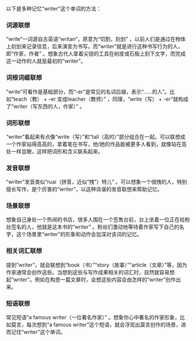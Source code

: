 以下是多种记忆“writer”这个单词的方法：

### 词源联想
“write”一词源自古英语“writan”，原意为“切割，刻划” ，以前人们是通过在物体上刻划来记录信息，后来演变为书写。而“writer”就是进行这种书写行为的人，即“作家，作者” 。想象古代人拿着尖锐的工具在树皮或石板上刻下文字，而完成这一动作的人就是最初的“writer”。

### 词根词缀联想
“write”可看作是基础部分，而“-er”是常见的名词后缀，表示“……的人”。比如“teach（教） + -er 变成teacher（教师）” ，同理，“write（写） + -er”就构成了“writer（写东西的人，作家）” 。

### 词形联想
“writer”看起来有点像“write（写）”和“tall（高的）”部分组合在一起。可以联想成一个作家站得高高的，拿着笔在书写，他/她的作品能被更多人看到，就像站在高处一样显眼，这样把词形和含义联系起来。

### 发音联想
“writer”发音类似“ruai（拼音，近似“拽”）特儿” 。可以想象一个很拽的人，特别擅长写作，是个厉害的“writer”，以这种诙谐的发音联想来帮助记忆。

### 场景联想
想象自己身处一个热闹的书店，很多人围在一个签售台前，台上坐着一位正在给粉丝签名的人，他就是这本书的“writer” 。粉丝们激动地等待着作家写下自己的名字，这个场景里“writer”的形象和动作会加深对该词的记忆。

### 相关词汇联想
提到“writer”，就会联想到“book（书）”“story（故事）”“article（文章）”等，因为作家通常会创作这些。当想到这些与写作成果相关的词汇时，自然就容易想起“writer”。例如在构思一篇文章时，会想这些内容会由怎样的“writer”创作出来。

### 短语联想
常见短语“a famous writer（一位著名作家）” 。想象你心中著名的作家形象，比如莫言，每次想到“a famous writer”这个短语，就会浮现出莫言创作的场景，进而记住“writer”这个单词。 